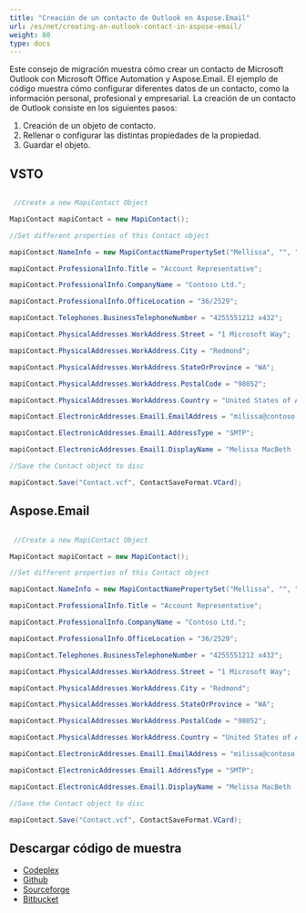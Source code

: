 ```yaml
---
title: "Creación de un contacto de Outlook en Aspose.Email"
url: /es/net/creating-an-outlook-contact-in-aspose-email/
weight: 80
type: docs
---
```



Este consejo de migración muestra cómo crear un contacto de Microsoft Outlook con Microsoft Office Automation y Aspose.Email. El ejemplo de código muestra cómo configurar diferentes datos de un contacto, como la información personal, profesional y empresarial. La creación de un contacto de Outlook consiste en los siguientes pasos:

1. Creación de un objeto de contacto.
1. Rellenar o configurar las distintas propiedades de la propiedad.
1. Guardar el objeto.
## **VSTO**
``` cs

 //Create a new MapiContact Object

MapiContact mapiContact = new MapiContact();

//Set different properties of this Contact object

mapiContact.NameInfo = new MapiContactNamePropertySet("Mellissa", "", "MacBeth");

mapiContact.ProfessionalInfo.Title = "Account Representative";

mapiContact.ProfessionalInfo.CompanyName = "Contoso Ltd.";

mapiContact.ProfessionalInfo.OfficeLocation = "36/2529";

mapiContact.Telephones.BusinessTelephoneNumber = "4255551212 x432";

mapiContact.PhysicalAddresses.WorkAddress.Street = "1 Microsoft Way";

mapiContact.PhysicalAddresses.WorkAddress.City = "Redmond";

mapiContact.PhysicalAddresses.WorkAddress.StateOrProvince = "WA";

mapiContact.PhysicalAddresses.WorkAddress.PostalCode = "98052";

mapiContact.PhysicalAddresses.WorkAddress.Country = "United States of America";

mapiContact.ElectronicAddresses.Email1.EmailAddress = "milissa@contoso.com";

mapiContact.ElectronicAddresses.Email1.AddressType = "SMTP";

mapiContact.ElectronicAddresses.Email1.DisplayName = "Melissa MacBeth (mellissa@contoso.com)";

//Save the Contact object to disc

mapiContact.Save("Contact.vcf", ContactSaveFormat.VCard);

```
## **Aspose.Email**
``` cs

 //Create a new MapiContact Object

MapiContact mapiContact = new MapiContact();

//Set different properties of this Contact object

mapiContact.NameInfo = new MapiContactNamePropertySet("Mellissa", "", "MacBeth");

mapiContact.ProfessionalInfo.Title = "Account Representative";

mapiContact.ProfessionalInfo.CompanyName = "Contoso Ltd.";

mapiContact.ProfessionalInfo.OfficeLocation = "36/2529";

mapiContact.Telephones.BusinessTelephoneNumber = "4255551212 x432";

mapiContact.PhysicalAddresses.WorkAddress.Street = "1 Microsoft Way";

mapiContact.PhysicalAddresses.WorkAddress.City = "Redmond";

mapiContact.PhysicalAddresses.WorkAddress.StateOrProvince = "WA";

mapiContact.PhysicalAddresses.WorkAddress.PostalCode = "98052";

mapiContact.PhysicalAddresses.WorkAddress.Country = "United States of America";

mapiContact.ElectronicAddresses.Email1.EmailAddress = "milissa@contoso.com";

mapiContact.ElectronicAddresses.Email1.AddressType = "SMTP";

mapiContact.ElectronicAddresses.Email1.DisplayName = "Melissa MacBeth (mellissa@contoso.com)";

//Save the Contact object to disc

mapiContact.Save("Contact.vcf", ContactSaveFormat.VCard);

```
## **Descargar código de muestra**
- [Codeplex](https://asposevsto.codeplex.com/downloads/get/772939)
- [Github](https://github.com/aspose-email/Aspose.Email-for-.NET/releases/download/AsposeEmailVsVSTOv1.1/Creating.an.Outlook.Contact.Aspose.Email.zip)
- [Sourceforge](https://sourceforge.net/projects/asposevsto/files/Aspose.Email%20Vs%20VSTO%20Outlook/Creating%20an%20Outlook%20Contact%20\(Aspose.Email\).zip/download)
- [Bitbucket](https://bitbucket.org/asposemarketplace/aspose-for-vsto/downloads/Creating%20an%20Outlook%20Contact%20\(Aspose.Email\).zip)

